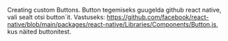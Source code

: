 Creating custom Buttons. Button tegemiseks guugelda github react native, vali sealt otsi button`it. Vastuseks: https://github.com/facebook/react-native/blob/main/packages/react-native/Libraries/Components/Button.js, kus näited buttonitest.